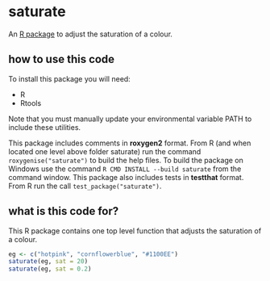saturate
========

An [R package](http://www.r-project.org/) to adjust the saturation of a colour.

how to use this code
--------

To install this package you will need:
* R
* Rtools

Note that you must manually update your environmental variable PATH to include these utilities.

This package includes comments in **roxygen2** format.
From R (and when located one level above folder saturate) run the command
`roxygenise("saturate")` to build the help files.
To build the package on Windows use the command `R CMD INSTALL --build saturate` from the command window.
This package also includes tests in **testthat** format. From R run the call `test_package("saturate")`.

what is this code for?
--------

This R package contains one top level function that adjusts the saturation of a colour.

```R
eg <- c("hotpink", "cornflowerblue", "#1100EE")
saturate(eg, sat = 20)
saturate(eg, sat = 0.2)
```
